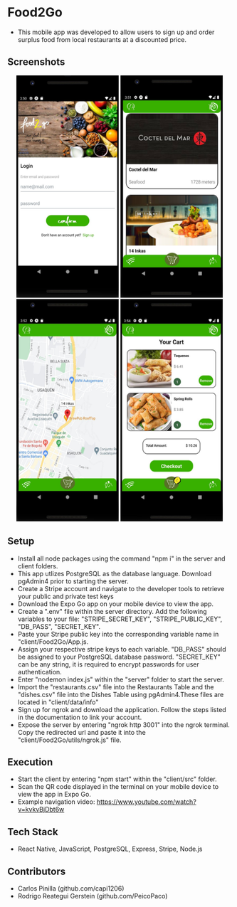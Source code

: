 # Food2Go

- This mobile app was developed to allow users to sign up and order surplus food from local restaurants at a discounted price.

## Screenshots

<p align="center">
  <img title="" src="https://github.com/nicolaspfigueroa/Food2Go/blob/main/client/data/screens/login.JPG?raw=true" alt="Login" width="230" height="500"/>
  <img title="" src="https://github.com/nicolaspfigueroa/Food2Go/blob/main/client/data/screens/list-view.JPG?raw=true" alt="List View" width="230" height="500"/>
  <img title="" src="https://github.com/nicolaspfigueroa/Food2Go/blob/main/client/data/screens/map-view.JPG?raw=true" alt="Map View" width="230" height="500"/>
  <img title="" src="https://github.com/nicolaspfigueroa/Food2Go/blob/main/client/data/screens/cart.JPG?raw=true" alt="Cart" width="230" height="500"/>
</p>

## Setup

- Install all node packages using the command "npm i" in the server and client folders.
- This app utlizes PostgreSQL as the database language. Download pgAdmin4 prior to starting the server.
- Create a Stripe account and navigate to the developer tools to retrieve your public and private test keys
- Download the Expo Go app on your mobile device to view the app.
- Create a ".env" file within the server directory. Add the following variables to your file: "STRIPE_SECRET_KEY", "STRIPE_PUBLIC_KEY", "DB_PASS", "SECRET_KEY". 
- Paste your Stripe public key into the corresponding variable name in "client/Food2Go/App.js.
- Assign your respective stripe keys to each variable. "DB_PASS" should be assigned to your PostgreSQL database password. "SECRET_KEY" can be any string, it is required to encrypt passwords for user authentication.
- Enter "nodemon index.js" within the "server" folder to start the server.
- Import the "restaurants.csv" file into the Restaurants Table and the "dishes.csv" file into the Dishes Table using pgAdmin4.These files are located in "client/data/info"
- Sign up for ngrok and download the application. Follow the steps listed in the documentation to link your account.
- Expose the server by entering "ngrok http 3001" into the ngrok terminal. Copy the redirected url and paste it into the "client/Food2Go/utils/ngrok.js" file.

## Execution

- Start the client by entering "npm start" within the "client/src" folder.
- Scan the QR code displayed in the terminal on your mobile device to view the app in Expo Go.
- Example navigation video: https://www.youtube.com/watch?v=kvkvBjDbt6w

## Tech Stack

- React Native, JavaScript, PostgreSQL, Express, Stripe, Node.js

## Contributors

- Carlos Pinilla (github.com/capi1206)
- Rodrigo Reategui Gerstein (github.com/PeicoPaco)
